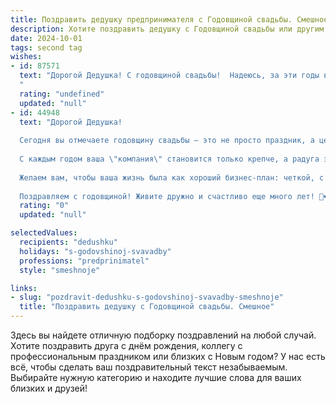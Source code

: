 ```yaml
---
title: Поздравить дедушку предпринимателя с Годовщиной свадьбы. Смешное
description: Хотите поздравить дедушку с Годовщиной свадьбы или другим праздником? Наш ИИ создаст незабываемое поздравление, а вы обязательно выделитесь среди других.  
date: 2024-10-01
tags: second tag
wishes:
- id: 87571
  text: "Дорогой Дедушка! С годовщиной свадьбы!  Надеюсь, за эти годы вы с бабушкой так же успешно  \"сделали капитал\" на любви, как вы это делали в бизнесе!  Пусть ваш семейный бюджет постоянно растёт, а  только лучшие акции  (внуки, например)  пополняют его ряды!  Желаю вам ещё  многих-многих лет совместного счастья и неиссякаемого запаса  шуток,  которые  способны развеселить даже самого серьёзного инспектора налоговой!
  "
  rating: "undefined"
  updated: "null"
- id: 44948
  text: "Дорогой Дедушка!
  
  Сегодня вы отмечаете годовщину свадьбы — это не просто праздник, а целый бизнес-успех! Вы столько лет вместе, что, наверное, уже освоили все тонкости совместного ведения \"бизнеса жизни\"!
  
  С каждым годом ваша \"компания\" становится только крепче, а радуга эмоций – ярче. Пусть в вашем \"портфеле\" будет много успешных проектов, а главное – любви, счастья и взаимопонимания.
  
  Желаем вам, чтобы ваша жизнь была как хороший бизнес-план: четкой, с перспективой, и чтобы ни один \"кризис\" не смог вас разлучить. А при возникновении любых трудностей – просто вспоминайте, что главная \"инвестиция\" в вашем бизнесе – это друг друга!
  
  Поздравляем с годовщиной! Живите дружно и счастливо еще много лет! 🥳❤️"
  rating: "0"
  updated: "null"

selectedValues:
  recipients: "dedushku"
  holidays: "s-godovshinoj-svavadby"
  professions: "predprinimatel"
  style: "smeshnoje"

links:
- slug: "pozdravit-dedushku-s-godovshinoj-svavadby-smeshnoje"
  title: "Поздравить дедушку с Годовщиной свадьбы. Смешное"
---
```


Здесь вы найдете отличную подборку поздравлений на любой случай. 
Хотите поздравить друга с днём рождения, коллегу с профессиональным праздником или близких с Новым годом? У нас есть всё, чтобы сделать ваш поздравительный текст незабываемым. Выбирайте нужную категорию и находите лучшие слова для ваших близких и друзей!

